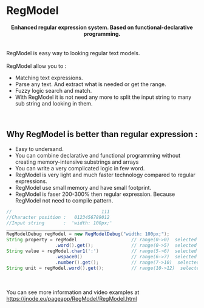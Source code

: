 # RegModel 


<div style="text-align: center;font-weight: bold;" >Enhanced regular expression system. Based on functional-declarative programming.</div>

<br>
<br>RegModel is easy way to looking regular text models.
<br>
<br>RegModel allow you to :
<ul> 
  <li>Matching text expressions.</li>
  <li>Parse any text. And extract what is needed or get the range.</li>
  <li>Fuzzy logic search and match.</li>
  <li>With RegModel it is not need any more to split the input string to many sub string and looking in them.
	</li>
</ul>

<br>

## Why RegModel is better than regular expression :
- Easy to undersand.
- You can combine declarative and functional programming without creating memory-intensive substrings and arrays
- You can write a very complicated logic in few word.</li>
- RegModel is very light and much faster technology compared to regular expressions.</li>
- RegModel use small memory and have small footprint.</li>
- RegModel is faser 200-300% then regular expression. Because RegModel not need to compile pattern.</li>



```java
//                                 111
//Character position :   0123456789012
//Input string       :  'width: 100px;'
______________________________________
RegModelDebug regModel = new RegModelDebug("width: 100px;");
String property = regModel                    // range(0->0)  selected model ''
                  .word().get();              // range(0->5)  selected model 'width'
String value = regModel.char1(':')            // range(5->6)  selected model ':'
                  .wspace0()                  // range(6->7)  selected model ' '
                  .number().get();            // range(7->10)  selected model '100'
String unit = regModel.word().get();          // range(10->12)  selected model 'px'

```

<br>
<br>You can see more information and video examples at <a href="https://jnode.eu/pageapp/RegModel/RegModel.html?from=github">https://jnode.eu/pageapp/RegModel/RegModel.html</a>
